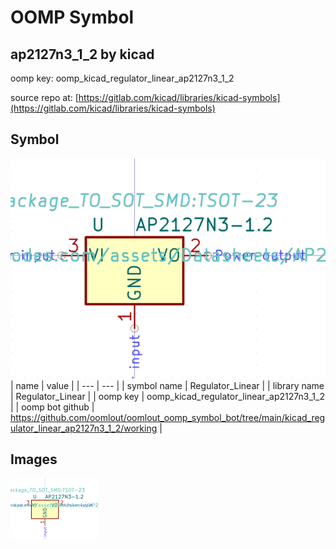 # OOMP Symbol  
## ap2127n3_1_2  by kicad  
  
oomp key: oomp_kicad_regulator_linear_ap2127n3_1_2  
  
source repo at: [https://gitlab.com/kicad/libraries/kicad-symbols](https://gitlab.com/kicad/libraries/kicad-symbols)  
## Symbol  
  
[![working.png](working_600.png)](working.png)  
| name | value | 
| --- | --- | 
| symbol name | Regulator_Linear | 
| library name | Regulator_Linear | 
| oomp key | oomp_kicad_regulator_linear_ap2127n3_1_2 | 
| oomp bot github | https://github.com/oomlout/oomlout_oomp_symbol_bot/tree/main/kicad_regulator_linear_ap2127n3_1_2/working | 
## Images  
  
[![working.png](working_140.png)](working.png)  
